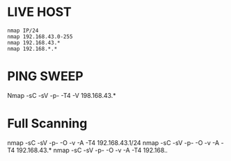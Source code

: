 # LIVE HOST

    nmap IP/24
    nmap 192.168.43.0-255
    nmap 192.168.43.*
    nmap 192.168.*.*


 # PING SWEEP 

   Nmap -sC -sV -p- -T4 -V 198.168.43.*

# Full Scanning

   nmap -sC -sV -p- -O -v -A -T4 192.168.43.1/24
   nmap -sC -sV -p- -O -v -A -T4 192.168.43.*
   nmap -sC -sV -p- -O -v -A -T4 192.168.*.*
   

   
